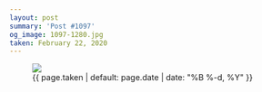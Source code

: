 ```yaml
---
layout: post
summary: 'Post #1097'
og_image: 1097-1280.jpg
taken: February 22, 2020
---
```


<figure class="post">
<img sizes="(min-width: 700px) 50vw, calc(100vw - 2rem)" src="{{ site.assets_url }}/1097-640.jpg" srcset="{{ site.assets_url }}/1097-320.jpg 320w, {{ site.assets_url }}/1097-640.jpg 640w, {{ site.assets_url }}/1097-960.jpg 960w, {{ site.assets_url }}/1097-1280.jpg 1280w"/>
<figcaption>
<time>{{ page.taken | default: page.date | date: "%B %-d, %Y" }}</time>
</figcaption>
</figure>
